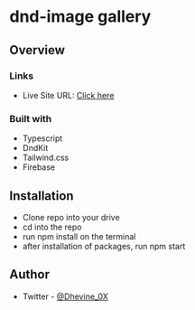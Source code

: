 # dnd-image gallery

## Overview

### Links

- Live Site URL: [Click here](https://dalu-movieBox.vercel.app/)

### Built with

- Typescript
- DndKit
- Tailwind.css
- Firebase

## Installation

- Clone repo into your drive
- cd into the repo
- run npm install on the terminal
- after installation of packages, run npm start

## Author

- Twitter - [@Dhevine_0X](https://www.twitter.com/Dhevine_0X)
